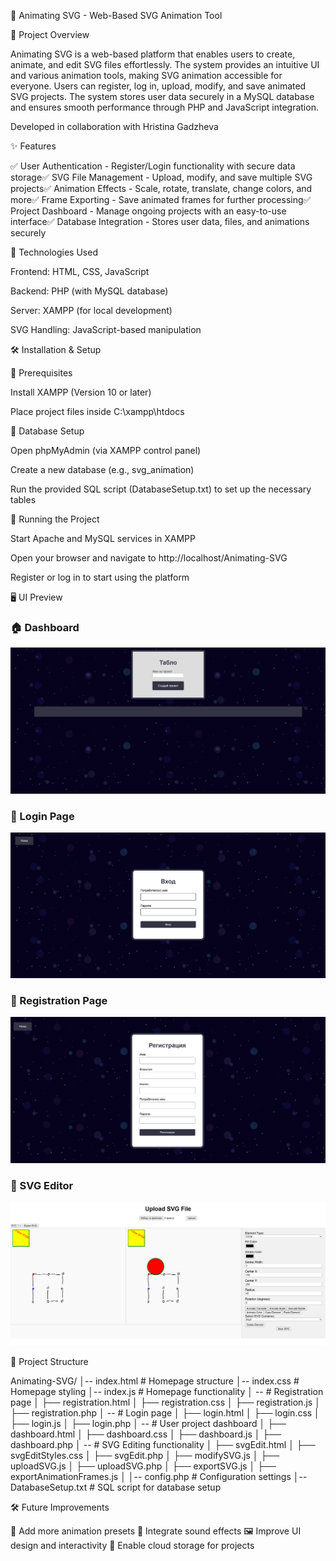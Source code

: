 🎨 Animating SVG - Web-Based SVG Animation Tool

🌟 Project Overview

Animating SVG is a web-based platform that enables users to create, animate, and edit SVG files effortlessly. The system provides an intuitive UI and various animation tools, making SVG animation accessible for everyone. Users can register, log in, upload, modify, and save animated SVG projects. The system stores user data securely in a MySQL database and ensures smooth performance through PHP and JavaScript integration.

Developed in collaboration with Hristina Gadzheva

✨ Features

✅ User Authentication - Register/Login functionality with secure data storage✅ SVG File Management - Upload, modify, and save multiple SVG projects✅ Animation Effects - Scale, rotate, translate, change colors, and more✅ Frame Exporting - Save animated frames for further processing✅ Project Dashboard - Manage ongoing projects with an easy-to-use interface✅ Database Integration - Stores user data, files, and animations securely

📌 Technologies Used

Frontend: HTML, CSS, JavaScript

Backend: PHP (with MySQL database)

Server: XAMPP (for local development)

SVG Handling: JavaScript-based manipulation

🛠 Installation & Setup

🔹 Prerequisites

Install XAMPP (Version 10 or later)

Place project files inside C:\xampp\htdocs

🔹 Database Setup

Open phpMyAdmin (via XAMPP control panel)

Create a new database (e.g., svg_animation)

Run the provided SQL script (DatabaseSetup.txt) to set up the necessary tables

🔹 Running the Project

Start Apache and MySQL services in XAMPP

Open your browser and navigate to http://localhost/Animating-SVG

Register or log in to start using the platform

🖥️ UI Preview

### 🏠 Dashboard
![Dashboard](media/Dashboard.png)

### 🔑 Login Page
![Login](media/login.png)

### 📝 Registration Page
![Registration](media/registration.png)

### 🎨 SVG Editor
![SVG Editor](media/svgEdit.png)

📁 Project Structure

Animating-SVG/
│-- index.html       # Homepage structure
│-- index.css        # Homepage styling
│-- index.js         # Homepage functionality
│
-- # Registration page
│   ├── registration.html
│   ├── registration.css
│   ├── registration.js
│   ├── registration.php
│
-- # Login page
│   ├── login.html
│   ├── login.css
│   ├── login.js
│   ├── login.php
│
-- # User project dashboard
│   ├── dashboard.html
│   ├── dashboard.css
│   ├── dashboard.js
│   ├── dashboard.php
│
-- # SVG Editing functionality
│   ├── svgEdit.html
│   ├── svgEditStyles.css
│   ├── svgEdit.php
│   ├── modifySVG.js
│   ├── uploadSVG.js
│   ├── uploadSVG.php
│   ├── exportSVG.js
│   ├── exportAnimationFrames.js
│
│-- config.php       # Configuration settings
│-- DatabaseSetup.txt # SQL script for database setup

🛠 Future Improvements

🚀 Add more animation presets
🎵 Integrate sound effects
🖼 Improve UI design and interactivity
📂 Enable cloud storage for projects
